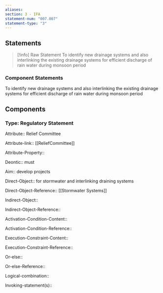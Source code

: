 ```yaml
---
aliases: 
section: 3 - IFA
statement-num: "007.007"
statement-type: "3"
---
```

## Statements 
> [!info] Raw Statement
> To identify new drainage systems and also interlinking the existing drainage systems for efficient discharge of rain water during monsoon period 
> 

### Component Statements
To identify new drainage systems and also interlinking the existing drainage systems for efficient discharge of rain water during monsoon period 
## Components
### Type: Regulatory Statement
Attribute:: Relief Committee 

Attribute-link:: [[ReliefCommittee]]

Attribute-Property::


Deontic:: must


Aim:: develop projects


Direct-Object:: for stormwater and interlinking draining systems

Direct-Object-Reference:: [[Stormwater Systems]]


Indirect-Object::

Indirect-Object-Reference::


Activation-Condition-Content::

Activation-Condition-Reference::


Execution-Constraint-Content::

Execution-Constraint-Reference::


Or-else::

Or-else-Reference::


Logical-combination::


Invoking-statement(s)::
